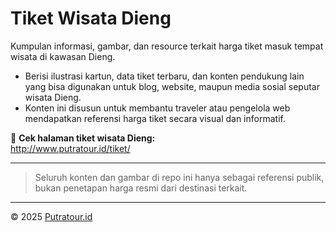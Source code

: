 # Tiket Wisata Dieng

Kumpulan informasi, gambar, dan resource terkait harga tiket masuk tempat wisata di kawasan Dieng.

- Berisi ilustrasi kartun, data tiket terbaru, dan konten pendukung lain yang bisa digunakan untuk blog, website, maupun media sosial seputar wisata Dieng.
- Konten ini disusun untuk membantu traveler atau pengelola web mendapatkan referensi harga tiket secara visual dan informatif.

🔗 **Cek halaman tiket wisata Dieng:**  
http://www.putratour.id/tiket/

---

> Seluruh konten dan gambar di repo ini hanya sebagai referensi publik, bukan penetapan harga resmi dari destinasi terkait.

---

© 2025 [Putratour.id](https://www.putratour.id/)
